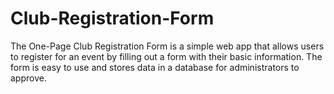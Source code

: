 # Club-Registration-Form
The One-Page Club Registration Form is a simple web app that allows users to register for an event by filling out a form with their basic information. The form is easy to use and stores data in a database for administrators to approve.
